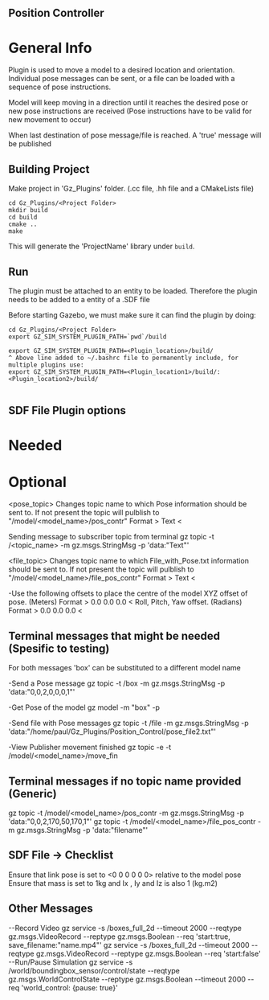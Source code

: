 
## Position Controller
# General Info

Plugin is used to move a model to a desired location and orientation. Individual pose messages can be sent, or a file can be loaded with a sequence of pose instructions.


Model will keep moving in a direction until it reaches the desired pose or new pose instructions are received 
(Pose instructions have to be valid for new movement to occur)

When last destination of pose message/file is reached. A 'true' message will be published


## Building Project

Make project in 'Gz_Plugins' folder. (.cc file, .hh file and a CMakeLists file)

~~~
cd Gz_Plugins/<Project Folder>
mkdir build
cd build
cmake ..
make
~~~

This will generate the 'ProjectName' library under `build`.

## Run

The plugin must be attached to an entity to be loaded. Therefore the plugin needs to be added to a entity of a .SDF file

Before starting Gazebo, we must make sure it can find the plugin by doing:

~~~
cd Gz_Plugins/<Project Folder>
export GZ_SIM_SYSTEM_PLUGIN_PATH=`pwd`/build 

export GZ_SIM_SYSTEM_PLUGIN_PATH=<Plugin_location>/build/ 
^ Above line added to ~/.bashrc file to permanently include, for multiple plugins use:
export GZ_SIM_SYSTEM_PLUGIN_PATH=<Plugin_location1>/build/:<Plugin_location2>/build/  
 
~~~

## SDF File Plugin options
# Needed


# Optional
<pose_topic> Changes topic name to which Pose information should be sent to. If not present the topic will pulblish to "/model/<model_name>/pos_contr"
Format > Text < 

Sending message to subscriber topic from terminal
gz topic -t /<topic_name> -m gz.msgs.StringMsg -p 'data:"Text"'

<file_topic> Changes topic name to which File_with_Pose.txt information should be sent to. If not present the topic will pulblish to "/model/<model_name>/file_pos_contr"
Format > Text < 



-Use the following offsets to place the centre of the model
<xyz offset>  XYZ offset of pose. (Meters)
    Format > 0.0 0.0 0.0 < 
<rpy offset> Roll, Pitch, Yaw offset. (Radians)
    Format > 0.0 0.0 0.0 < 


## Terminal messages that might be needed (Spesific to testing)
For both messages 'box' can be substituted to a different model name

-Send a Pose message
gz topic -t /box -m gz.msgs.StringMsg -p 'data:"0,0,2,0,0,0,1"'

-Get Pose of the model 
gz model -m "box" -p

-Send file with Pose messages
gz topic -t /file -m gz.msgs.StringMsg -p 'data:"/home/paul/Gz_Plugins/Position_Control/pose_file2.txt"'

-View Publisher movement finished
gz topic -e -t /model/<model_name>/move_fin 


## Terminal messages if no topic name provided (Generic)
gz topic -t /model/<model_name>/pos_contr -m gz.msgs.StringMsg -p 'data:"0,0,2,170,50,170,1"'
gz topic -t /model/<model_name>/file_pos_contr -m gz.msgs.StringMsg -p 'data:"filename"'

## SDF File -> Checklist

Ensure that link pose is set to <0 0 0 0 0 0> relative to the model pose
Ensure that mass is set to 1kg and Ix , Iy and Iz is also 1 (kg.m2)

## Other Messages
--Record Video
gz service -s /boxes_full_2d --timeout 2000 --reqtype gz.msgs.VideoRecord --reptype gz.msgs.Boolean --req 'start:true, save_filename:"name.mp4"'
gz service -s /boxes_full_2d --timeout 2000 --reqtype gz.msgs.VideoRecord --reptype gz.msgs.Boolean --req 'start:false'
--Run/Pause Simulation
gz service -s /world/boundingbox_sensor/control/state --reqtype  gz.msgs.WorldControlState --reptype gz.msgs.Boolean --timeout 2000 --req 'world_control: {pause: true}'



